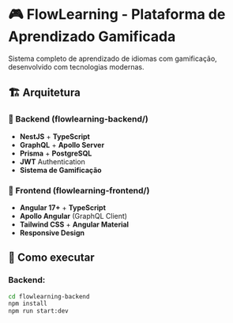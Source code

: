 # 🎮 FlowLearning - Plataforma de Aprendizado Gamificada

Sistema completo de aprendizado de idiomas com gamificação, desenvolvido com tecnologias modernas.

## 🏗️ Arquitetura

### 🔧 Backend (flowlearning-backend/)
- **NestJS** + **TypeScript**
- **GraphQL** + **Apollo Server**
- **Prisma** + **PostgreSQL**
- **JWT** Authentication
- **Sistema de Gamificação**

### 🎨 Frontend (flowlearning-frontend/)
- **Angular 17+** + **TypeScript**
- **Apollo Angular** (GraphQL Client)
- **Tailwind CSS** + **Angular Material**
- **Responsive Design**

## 🚀 Como executar

### Backend:
```bash
cd flowlearning-backend
npm install
npm run start:dev